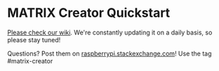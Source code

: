 # MATRIX Creator Quickstart

[Please check our wiki](https://github.com/matrix-io/matrix-creator-quickstart/wiki).
We're constantly updating it on a daily basis, so please stay tuned!

Questions? Post them on [raspberrypi.stackexchange.com](http://raspberrypi.stackexchange.com)! Use the tag #matrix-creator
